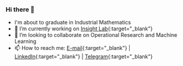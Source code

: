 ### Hi there 👋

- I'm about to graduate in Industrial Mathematics
- 🔭 I’m currently working on [Insight Lab](https://insightlab.ufc.br/){:target="_blank"}
- 👯 I’m looking to collaborate on Operational Research and Machine Learning
- 📫 How to reach me: [E-mail](mailto:hp@alu.ufc.br){:target="_blank"} | [LinkedIn](https://www.linkedin.com/in/helano-pessoa/?locale=en_US){:target="_blank"} | [Telegram](https://t.me/helanopessoa){:target="_blank"}
